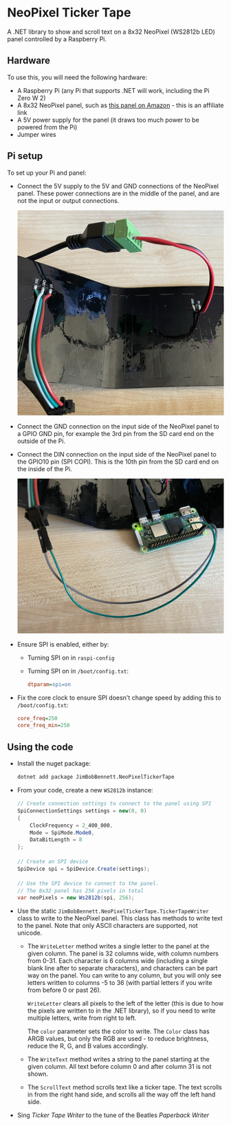 # NeoPixel Ticker Tape

A .NET library to show and scroll text on a 8x32 NeoPixel (WS2812b LED) panel controlled by a Raspberry Pi.

## Hardware

To use this, you will need the following hardware:

* A Raspberry Pi (any Pi that supports .NET will work, including the Pi Zero W 2)
* A 8x32 NeoPixel panel, such as [this panel on Amazon](https://amzn.to/3sVjF7M) - this is an affiliate link
* A 5V power supply for the panel (it draws too much power to be powered from the Pi)
* Jumper wires

## Pi setup

To set up your Pi and panel:

* Connect the 5V supply to the 5V and GND connections of the NeoPixel panel. These power connections are in the middle of the panel, and are not the input or output connections.

    ![A 5v power supply connected to the power wires on the middle of the panel](https://github.com/jimbobbennett/NeoPixelTickerTape/raw/main/img/power-connection.png)

* Connect the GND connection on the input side of the NeoPixel panel to a GPIO GND pin, for example the 3rd pin from the SD card end on the outside of the Pi.

* Connect the DIN connection on the input side of the NeoPixel panel to the GPIO10 pin (SPI COPI). This is the 10th pin from the SD card end on the inside of the Pi.

    ![A Pi Zero 2 W connected to the input pins](https://github.com/jimbobbennett/NeoPixelTickerTape/raw/main/img/control-connection.png)

* Ensure SPI is enabled, either by:

  * Turning SPI on in `raspi-config`
  * Turning SPI on in `/boot/config.txt`:

    ```ini
    dtparam=spi=on
    ```

* Fix the core clock to ensure SPI doesn't change speed by adding this to `/boot/config.txt`:

    ```ini
    core_freq=250
    core_freq_min=250
    ```

## Using the code

* Install the nuget package:

    ```sh
    dotnet add package JimBobBennett.NeoPixelTickerTape
    ```

* From your code, create a new `WS2812b` instance:

    ```csharp
    // Create connection settings to connect to the panel using SPI
    SpiConnectionSettings settings = new(0, 0)
    {
        ClockFrequency = 2_400_000,
        Mode = SpiMode.Mode0,
        DataBitLength = 8
    };

    // Create an SPI device
    SpiDevice spi = SpiDevice.Create(settings);

    // Use the SPI device to connect to the panel.
    // The 8x32 panel has 256 pixels in total
    var neoPixels = new Ws2812b(spi, 256);
    ```

* Use the static `JimBobBennett.NeoPixelTickerTape.TickerTapeWriter` class to write to the NeoPixel panel. This class has methods to write text to the panel. Note that only ASCII characters are supported, not unicode.

  * The `WriteLetter` method writes a single letter to the panel at the given column. The panel is 32 columns wide, with column numbers from 0-31. Each character is 6 columns wide (including a single blank line after to separate characters), and characters can be part way on the panel. You can write to any column, but you will only see letters written to columns -5 to 36 (with partial letters if you write from before 0 or past 26).

    `WriteLetter` clears all pixels to the left of the letter (this is due to how the pixels are written to in the .NET library), so if you need to write multiple letters, write from right to left.

    The `color` parameter sets the color to write. The `Color` class has ARGB values, but only the RGB are used - to reduce brightness, reduce the R, G, and B values accordingly.

  * The `WriteText` method writes a string to the panel starting at the given column. All text before column 0 and after column 31 is not shown.

  * The `ScrollText` method scrolls text like a ticker tape. The text scrolls in from the right hand side, and scrolls all the way off the left hand side.

* Sing *Ticker Tape Writer* to the tune of the Beatles *Paperback Writer*
